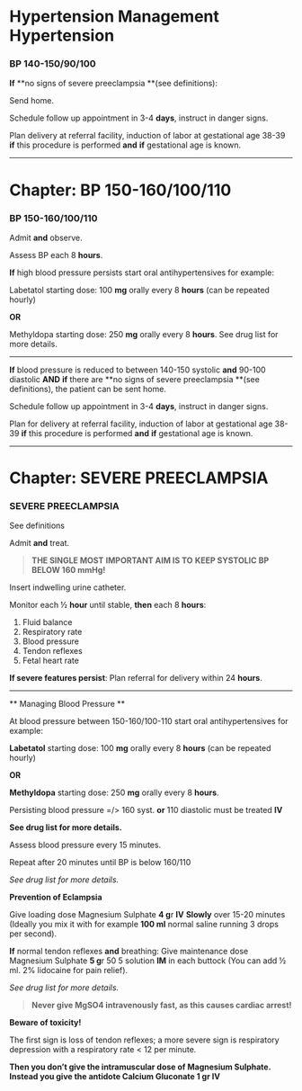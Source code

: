 <!-- 
Generated from: ba3e1.json
For: Frontend Course Presentation
Generated on: 2025-08-02 16:11:42
-->

# Hypertension Management Hypertension

### BP 140-150/90/100

**If** **no signs of severe preeclampsia **(see definitions):

Send home.

Schedule follow up appointment in 3-4 **days**, instruct in danger signs.

Plan delivery at referral facility, induction of labor at gestational age 38-39 **if** this procedure is performed **and** **if** gestational age is known.

---

# Chapter: BP 150-160/100/110

### BP 150-160/100/110

Admit **and** observe.

Assess BP each 8 **hours**.

**If** high blood pressure persists start oral antihypertensives for example:

Labetatol starting dose: 100 **mg** orally every 8 **hours** (can be repeated hourly)

**OR**

Methyldopa starting dose: 250 **mg** orally every 8 **hours**. See drug list for more details.

---

**If** blood pressure is reduced to between 140-150 systolic **and** 90-100 diastolic **AND** **if** there are **no signs of severe preeclampsia **(see definitions), the patient can be sent home.

Schedule follow up appointment in 3-4 **days**, instruct in danger signs.

Plan for delivery at referral facility, induction of labor at gestational age 38-39 **if** this procedure is performed **and** **if** gestational age is known.

---

# Chapter: SEVERE PREECLAMPSIA

### SEVERE PREECLAMPSIA

See definitions

Admit **and** treat.

> **THE SINGLE MOST** **IMPORTANT AIM IS TO** **KEEP SYSTOLIC BP** **BELOW 160 mmHg!**

Insert indwelling urine catheter.

Monitor each ½ **hour** until stable, **then** each 8 **hours**:

1. Fluid balance
1. Respiratory rate
1. Blood pressure
1. Tendon reflexes
1. Fetal heart rate

**If severe features persist**: Plan referral for delivery within 24 **hours**.

---

** Managing Blood Pressure **

At blood pressure between 150-160/100-110 start oral antihypertensives for example:

**Labetatol** starting dose: 100 **mg** orally every 8 **hours** (can be repeated hourly)

**OR**

**Methyldopa** starting dose: 250 **mg** orally every 8 **hours**.

Persisting blood pressure =/> 160 syst. **or** 110 diastolic must be treated **IV**

**See drug list for more details.**

Assess blood pressure every 15 minutes.

Repeat after 20 minutes until BP is below 160/110

*See drug list for more details.*

**Prevention of Eclampsia**

Give loading dose Magnesium Sulphate **4 g**r **IV** **Slowly** over 15-20 minutes (Ideally you mix it with for example **100 ml** normal saline running 3 drops per second).

**If** normal tendon reflexes **and** breathing: Give maintenance dose Magnesium Sulphate **5 g**r 50 5 solution **IM** in each buttock (You can add ½ ml. 2% lidocaine for pain relief).

*See drug list for more details.*

> **Never give MgSO4 intravenously fast, as this causes cardiac arrest!**

**Beware of toxicity!**

The first sign is loss of tendon reflexes; a more severe sign is respiratory depression with a respiratory rate < 12 per minute.

**Then you don’t give the intramuscular dose of Magnesium Sulphate. Instead you give the antidote Calcium Gluconate **1 g**r IV**